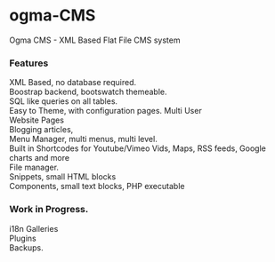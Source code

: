 ogma-CMS
========

Ogma CMS - XML Based Flat File CMS system

### Features 

XML Based, no database required.  
Boostrap backend, bootswatch themeable.   
SQL like queries on all tables.  
Easy to Theme, with configuration pages. 
Multi User  
Website Pages  
Blogging articles,  
Menu Manager, multi menus, multi level.  
Built in Shortcodes for Youtube/Vimeo Vids, Maps, RSS feeds, Google charts and more  
File manager.  
Snippets, small HTML blocks  
Components, small text blocks, PHP executable  


### Work in Progress.

i18n 
Galleries  
Plugins  
Backups.  
